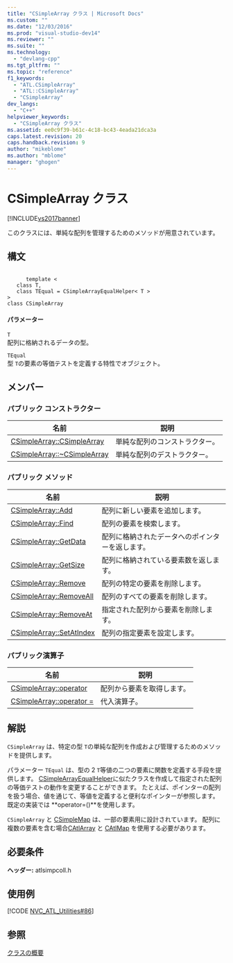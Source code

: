 ```yaml
---
title: "CSimpleArray クラス | Microsoft Docs"
ms.custom: ""
ms.date: "12/03/2016"
ms.prod: "visual-studio-dev14"
ms.reviewer: ""
ms.suite: ""
ms.technology: 
  - "devlang-cpp"
ms.tgt_pltfrm: ""
ms.topic: "reference"
f1_keywords: 
  - "ATL.CSimpleArray"
  - "ATL::CSimpleArray"
  - "CSimpleArray"
dev_langs: 
  - "C++"
helpviewer_keywords: 
  - "CSimpleArray クラス"
ms.assetid: ee0c9f39-b61c-4c18-bc43-4eada21dca3a
caps.latest.revision: 20
caps.handback.revision: 9
author: "mikeblome"
ms.author: "mblome"
manager: "ghogen"
---
```

# CSimpleArray クラス
[!INCLUDE[vs2017banner](../../assembler/inline/includes/vs2017banner.md)]

このクラスには、単純な配列を管理するためのメソッドが用意されています。  
  
## 構文  
  
```  
  
      template <  
   class T,  
   class TEqual = CSimpleArrayEqualHelper< T >  
>   
class CSimpleArray  
```  
  
#### パラメーター  
 `T`  
 配列に格納されるデータの型。  
  
 `TEqual`  
 型 `T`の要素の等価テストを定義する特性でオブジェクト。  
  
## メンバー  
  
### パブリック コンストラクター  
  
|名前|説明|  
|--------|--------|  
|[CSimpleArray::CSimpleArray](../Topic/CSimpleArray::CSimpleArray.md)|単純な配列のコンストラクター。|  
|[CSimpleArray::~CSimpleArray](../Topic/CSimpleArray::~CSimpleArray.md)|単純な配列のデストラクター。|  
  
### パブリック メソッド  
  
|名前|説明|  
|--------|--------|  
|[CSimpleArray::Add](../Topic/CSimpleArray::Add.md)|配列に新しい要素を追加します。|  
|[CSimpleArray::Find](../Topic/CSimpleArray::Find.md)|配列の要素を検索します。|  
|[CSimpleArray::GetData](../Topic/CSimpleArray::GetData.md)|配列に格納されたデータへのポインターを返します。|  
|[CSimpleArray::GetSize](../Topic/CSimpleArray::GetSize.md)|配列に格納されている要素数を返します。|  
|[CSimpleArray::Remove](../Topic/CSimpleArray::Remove.md)|配列の特定の要素を削除します。|  
|[CSimpleArray::RemoveAll](../Topic/CSimpleArray::RemoveAll.md)|配列のすべての要素を削除します。|  
|[CSimpleArray::RemoveAt](../Topic/CSimpleArray::RemoveAt.md)|指定された配列から要素を削除します。|  
|[CSimpleArray::SetAtIndex](../Topic/CSimpleArray::SetAtIndex.md)|配列の指定要素を設定します。|  
  
### パブリック演算子  
  
|名前|説明|  
|--------|--------|  
|[CSimpleArray::operator](../Topic/CSimpleArray::operator.md)|配列から要素を取得します。|  
|[CSimpleArray::operator \=](../Topic/CSimpleArray::operator%20=.md)|代入演算子。|  
  
## 解説  
 `CSimpleArray` は、特定の型 `T`の単純な配列を作成および管理するためのメソッドを提供します。  
  
 パラメーター `TEqual` は、型の 2 `T`等値の二つの要素に関数を定義する手段を提供します。  [CSimpleArrayEqualHelper](../../atl/reference/csimplearrayequalhelper-class.md)に似たクラスを作成して指定された配列の等価テストの動作を変更することができます。  たとえば、ポインターの配列を扱う場合、値を通じて、等値を定義すると便利なポインターが参照します。  既定の実装では **operator\=\(\)**を使用します。  
  
 `CSimpleArray` と [CSimpleMap](../../atl/reference/csimplemap-class.md) は、一部の要素用に設計されています。  配列に複数の要素を含む場合[CAtlArray](../../atl/reference/catlarray-class.md) と [CAtlMap](../../atl/reference/catlmap-class.md) を使用する必要があります。  
  
## 必要条件  
 **ヘッダー:** atlsimpcoll.h  
  
## 使用例  
 [!CODE [NVC_ATL_Utilities#86](../CodeSnippet/VS_Snippets_Cpp/NVC_ATL_Utilities#86)]  
  
## 参照  
 [クラスの概要](../../atl/atl-class-overview.md)